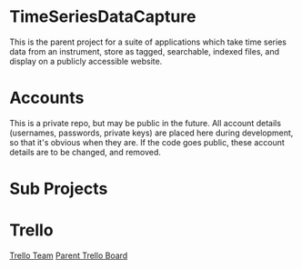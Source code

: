 # TimeSeriesDataCapture
This is the parent project for a suite of applications which take time series data from an instrument, store as tagged, searchable, indexed files, and display on a publicly accessible website.

# Accounts
This is a private repo, but may be public in the future.
All account details (usernames, passwords, private keys) are placed here during development, so that it's obvious when they are. If the code goes public, these account details are to be changed, and removed.

# Sub Projects
<List of Sub Projects goes here>
  
# Trello
[Trello Team](https://trello.com/timeseriesdatacapture)
[Parent Trello Board](https://trello.com/b/0pc2DUBy/overview)


